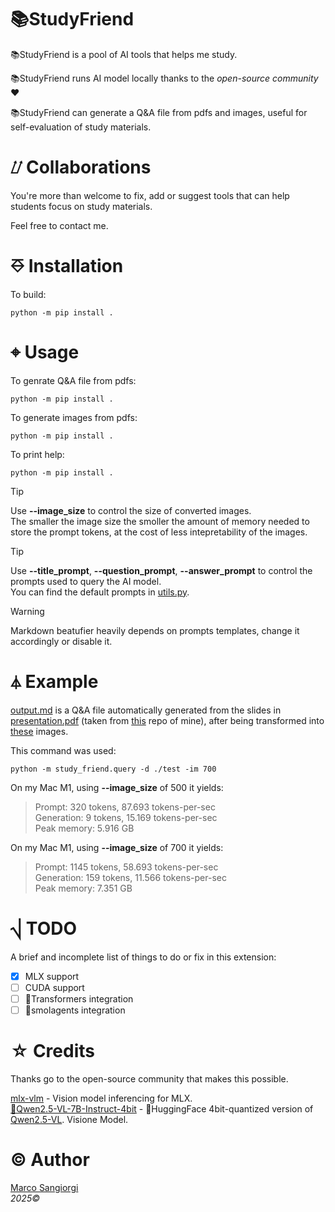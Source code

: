 # 📚StudyFriend

📚StudyFriend is a pool of AI tools that helps me study. 

📚StudyFriend runs AI model locally thanks to the _open-source community_ ❤

📚StudyFriend can generate a Q&A file from pdfs and images, useful for self-evaluation of study materials.

# ⌰ Collaborations

You're more than welcome to fix, add or suggest tools that can help students focus on study materials.

Feel free to contact me.

# ⎑ Installation

To build: </br>
```text
python -m pip install .
```

# ⌖ Usage

To genrate Q&A file from pdfs: </br>
```text
python -m pip install .
```

To generate images from pdfs: </br>
```text
python -m pip install .
```

To print help: </br>
```text
python -m pip install .
```

> [!Tip]
> Use **--image_size** to control the size of converted images.</br>
> The smaller the image size the smoller the amount of memory needed to store the prompt tokens, at the cost of less intepretability of the images.

> [!Tip]
> Use **--title_prompt**, **--question_prompt**, **--answer_prompt** to control the prompts used to query the AI model.</br>
> You can find the default prompts in [utils.py](study_friend/utils.py).

> [!Warning]
> Markdown beatufier heavily depends on prompts templates, change it accordingly or disable it.

# ⏃ Example
[output.md](/tests/output.md) is a Q&A file automatically generated from the slides in [presentation.pdf](/tests/presentation.pdf) (taken from [this](https://github.com/sangioai/torchpace) repo of mine), after being transformed into [these](/tests/presentation) images.

This command was used:</br>
```text
python -m study_friend.query -d ./test -im 700  
```

On my Mac M1, using **--image_size** of 500 it yields:</br>
> Prompt: 320 tokens, 87.693 tokens-per-sec</br>
> Generation: 9 tokens, 15.169 tokens-per-sec</br>
> Peak memory: 5.916 GB</br>

On my Mac M1, using **--image_size** of 700 it yields:</br>
> Prompt: 1145 tokens, 58.693 tokens-per-sec</br>
> Generation: 159 tokens, 11.566 tokens-per-sec</br>
> Peak memory: 7.351 GB</br>


# ⎷ TODO

A brief and incomplete list of things to do or fix in this extension:
- [x] MLX support
- [ ] CUDA support
- [ ] 🤗Transformers integration
- [ ] 🤗smolagents integration

# ☆ Credits

Thanks go to the open-source community that makes this possible.

[mlx-vlm](https://github.com/Blaizzy/mlx-vlm) - Vision model inferencing for MLX.</br>
[🤗Qwen2.5-VL-7B-Instruct-4bit](https://huggingface.co/mlx-community/Qwen2.5-VL-7B-Instruct-4bit) - 🤗HuggingFace 4bit-quantized version of [Qwen2.5-VL](https://github.com/QwenLM/Qwen2.5-VL). Visione Model.



# © Author

[Marco Sangiorgi](https://github.com/sangioai)
</br>
*2025©*
